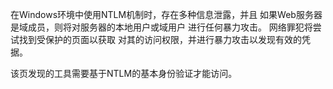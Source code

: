 在Windows环境中使用NTLM机制时，存在多种信息泄露，并且
如果Web服务器是域成员，则将对服务器的本地用户或域用户
进行任何暴力攻击。 网络罪犯将尝试找到受保护的页面以获取
对其的访问权限，并进行暴力攻击以发现有效的凭据。

该页发现的工具需要基于NTLM的基本身份验证才能访问。


